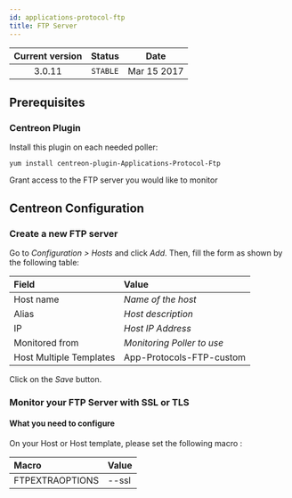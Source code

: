 ```yaml
---
id: applications-protocol-ftp
title: FTP Server
---
```


| Current version | Status | Date |
| :-: | :-: | :-: |
| 3.0.11 | `STABLE` | Mar 15 2017 |

## Prerequisites

### Centreon Plugin

Install this plugin on each needed poller:

``` shell
yum install centreon-plugin-Applications-Protocol-Ftp
```

Grant access to the FTP server you would like to monitor

## Centreon Configuration

### Create a new FTP server

Go to *Configuration \> Hosts* and click *Add*. Then, fill the form as shown by
the following table:

| Field                                | Value                      |
| :----------------------------------- | :------------------------- |
| Host name                            | *Name of the host*         |
| Alias                                | *Host description*         |
| IP                                   | *Host IP Address*          |
| Monitored from                       | *Monitoring Poller to use* |
| Host Multiple Templates              | App-Protocols-FTP-custom   |

Click on the *Save* button.

### Monitor your FTP Server with SSL or TLS

#### What you need to configure

On your Host or Host template, please set the following macro :

| Macro           | Value  |
| :-------------- | :----- |
| FTPEXTRAOPTIONS | \--ssl |

